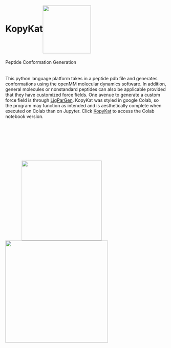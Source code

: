 # KopyKat<img src="https://t3.ftcdn.net/jpg/04/83/66/74/240_F_483667401_w8c04vlYURjZT7bZ9es9Fp0sL7gxkl8s.jpg" height="180" align="center" style="height:150px">           
Peptide Conformation Generation<br />
<br />
<br />
This python language platform takes in a peptide pdb file and generates conformations using the openMM molecular dynamics software. In addition, general molecules or nonstandard peptides can also be applicable provided that they have customized force fields. One avenue to generate a custom force field is through [LigParGen](http://zarbi.chem.yale.edu/ligpargen/index.html). KopyKat was styled in google Colab, so the program may function as intended and is aesthetically complete when executed on Colab than on Jupyter. Click [KopyKat](https://colab.research.google.com/drive/1XQFpyve_QcMWBQvyLV5kEpLgzbhqpeO9#scrollTo=x15w2e0-NSgB) to access the Colab notebook version.








<br />
<br />

<br />
<br />


<br />
<br />




&nbsp;&nbsp;&nbsp;&nbsp;&nbsp;&nbsp;&nbsp;&nbsp;&nbsp;&nbsp;&nbsp;&nbsp;&nbsp;<img src="https://user-images.githubusercontent.com/97419520/170679389-ad575915-947d-4643-83e6-91d622a633d1.png" height="180" align="middle" style="height:250px"> &nbsp;&nbsp;&nbsp;&nbsp;&nbsp;&nbsp;&nbsp;&nbsp;&nbsp;&nbsp;&nbsp;&nbsp;&nbsp;&nbsp;&nbsp;&nbsp;&nbsp;&nbsp;&nbsp;&nbsp;&nbsp;   <img src="https://user-images.githubusercontent.com/97419520/170679014-bcb480d8-d9cf-42d1-bbc4-c9cd04c2e385.png" height="350" align="center" style="height:320px">

<br />
<br />
<br />


